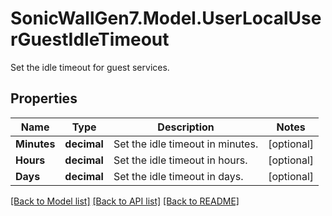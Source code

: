 # SonicWallGen7.Model.UserLocalUserGuestIdleTimeout
Set the idle timeout for guest services.

## Properties

Name | Type | Description | Notes
------------ | ------------- | ------------- | -------------
**Minutes** | **decimal** | Set the idle timeout in minutes. | [optional] 
**Hours** | **decimal** | Set the idle timeout in hours. | [optional] 
**Days** | **decimal** | Set the idle timeout in days. | [optional] 

[[Back to Model list]](../README.md#documentation-for-models) [[Back to API list]](../README.md#documentation-for-api-endpoints) [[Back to README]](../README.md)

